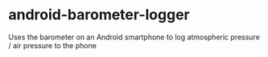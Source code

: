 # android-barometer-logger
Uses the barometer on an Android smartphone to log atmospheric pressure / air pressure to the phone
